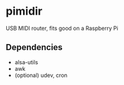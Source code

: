 pimidir
=======

USB MIDI router, fits good on a Raspberry Pi

## Dependencies
* alsa-utils
* awk
* (optional) udev, cron
